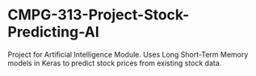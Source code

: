 # CMPG-313-Project-Stock-Predicting-AI
Project for Artificial Intelligence Module.  Uses Long Short-Term Memory models in Keras to predict stock prices from existing stock data.
